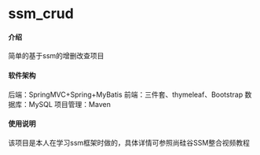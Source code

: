 # ssm_crud

#### 介绍
简单的基于ssm的增删改查项目

#### 软件架构
后端：SpringMVC+Spring+MyBatis
前端：三件套、thymeleaf、Bootstrap
数据库：MySQL
项目管理：Maven

#### 使用说明

该项目是本人在学习ssm框架时做的，具体详情可参照尚硅谷SSM整合视频教程